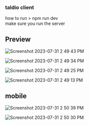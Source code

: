 ### taldio client

how to run > npm run dev <br>
make sure you run the server

## Preview

![Screenshot 2023-07-31 2 49 43 PM](https://github.com/mrzalr/taldio-technical-test/assets/124994431/223589cc-a957-4ad0-8064-df60eb1dbb67)

![Screenshot 2023-07-31 2 49 34 PM](https://github.com/mrzalr/taldio-technical-test/assets/124994431/9ff77a02-7ae8-4fae-973f-5a3717fc5743)

![Screenshot 2023-07-31 2 49 25 PM](https://github.com/mrzalr/taldio-technical-test/assets/124994431/f69b7374-39f7-45a7-b0c0-c5d7a09af239)

![Screenshot 2023-07-31 2 49 13 PM](https://github.com/mrzalr/taldio-technical-test/assets/124994431/d7789848-22a9-4765-9d3b-e85ef7d1a352)

## mobile

![Screenshot 2023-07-31 2 50 39 PM](https://github.com/mrzalr/taldio-technical-test/assets/124994431/246a6426-0952-40ee-95ad-d3f59625c4ef)

![Screenshot 2023-07-31 2 50 30 PM](https://github.com/mrzalr/taldio-technical-test/assets/124994431/4607c405-20ae-454c-bf1c-6c352fda3d60)
